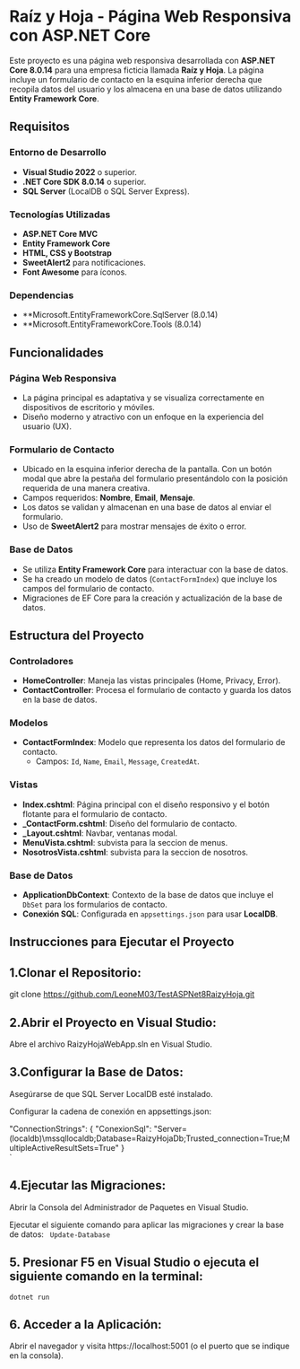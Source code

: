 # Raíz y Hoja - Página Web Responsiva con ASP.NET Core

Este proyecto es una página web responsiva desarrollada con **ASP.NET Core 8.0.14** para una empresa ficticia llamada **Raíz y Hoja**. La página incluye un formulario de contacto en la esquina inferior derecha que recopila datos del usuario y los almacena en una base de datos utilizando **Entity Framework Core**.

## Requisitos

### Entorno de Desarrollo
- **Visual Studio 2022** o superior.
- **.NET Core SDK 8.0.14** o superior.
- **SQL Server** (LocalDB o SQL Server Express).

### Tecnologías Utilizadas
- **ASP.NET Core MVC**
- **Entity Framework Core**
- **HTML, CSS y Bootstrap**
- **SweetAlert2** para notificaciones.
- **Font Awesome** para íconos.

### Dependencias
- **Microsoft.EntityFrameworkCore.SqlServer (8.0.14)
- **Microsoft.EntityFrameworkCore.Tools (8.0.14)

## Funcionalidades

### Página Web Responsiva
- La página principal es adaptativa y se visualiza correctamente en dispositivos de escritorio y móviles.
- Diseño moderno y atractivo con un enfoque en la experiencia del usuario (UX).

### Formulario de Contacto
- Ubicado en la esquina inferior derecha de la pantalla. Con un botón modal que abre la pestaña del formulario presentándolo con la posición requerida de una manera creativa.
- Campos requeridos: **Nombre**, **Email**, **Mensaje**.
- Los datos se validan y almacenan en una base de datos al enviar el formulario.
- Uso de **SweetAlert2** para mostrar mensajes de éxito o error.

### Base de Datos
- Se utiliza **Entity Framework Core** para interactuar con la base de datos.
- Se ha creado un modelo de datos (`ContactFormIndex`) que incluye los campos del formulario de contacto.
- Migraciones de EF Core para la creación y actualización de la base de datos.

## Estructura del Proyecto

### Controladores
- **HomeController**: Maneja las vistas principales (Home, Privacy, Error).
- **ContactController**: Procesa el formulario de contacto y guarda los datos en la base de datos.

### Modelos
- **ContactFormIndex**: Modelo que representa los datos del formulario de contacto.
  - Campos: `Id`, `Name`, `Email`, `Message`, `CreatedAt`.

### Vistas
- **Index.cshtml**: Página principal con el diseño responsivo y el botón flotante para el formulario de contacto.
- **_ContactForm.cshtml**: Diseño del formulario de contacto.
- **_Layout.cshtml**: Navbar, ventanas modal.
- **MenuVista.cshtml**: subvista para la seccion de menus.
- **NosotrosVista.cshtml**: subvista para la seccion de nosotros.

### Base de Datos
- **ApplicationDbContext**: Contexto de la base de datos que incluye el `DbSet` para los formularios de contacto.
- **Conexión SQL**: Configurada en `appsettings.json` para usar **LocalDB**.


## Instrucciones para Ejecutar el Proyecto

## 1.Clonar el Repositorio:

   git clone https://github.com/LeoneM03/TestASPNet8RaizyHoja.git

## 2.Abrir el Proyecto en Visual Studio:

Abre el archivo RaizyHojaWebApp.sln en Visual Studio.

## 3.Configurar la Base de Datos:

Asegúrarse de que SQL Server LocalDB esté instalado.

Configurar la cadena de conexión en appsettings.json:

  "ConnectionStrings": {
    "ConexionSql": "Server=(localdb)\\mssqllocaldb;Database=RaizyHojaDb;Trusted_connection=True;MultipleActiveResultSets=True"
}  
`

## 4.Ejecutar las Migraciones:

Abrir la Consola del Administrador de Paquetes en Visual Studio.

Ejecutar el siguiente comando para aplicar las migraciones y crear la base de datos:
`  Update-Database  `

## 5. Presionar F5 en Visual Studio o ejecuta el siguiente comando en la terminal:

` dotnet run  `

## 6. Acceder a la Aplicación:

Abrir el navegador y visita https://localhost:5001 (o el puerto que se indique en la consola).

